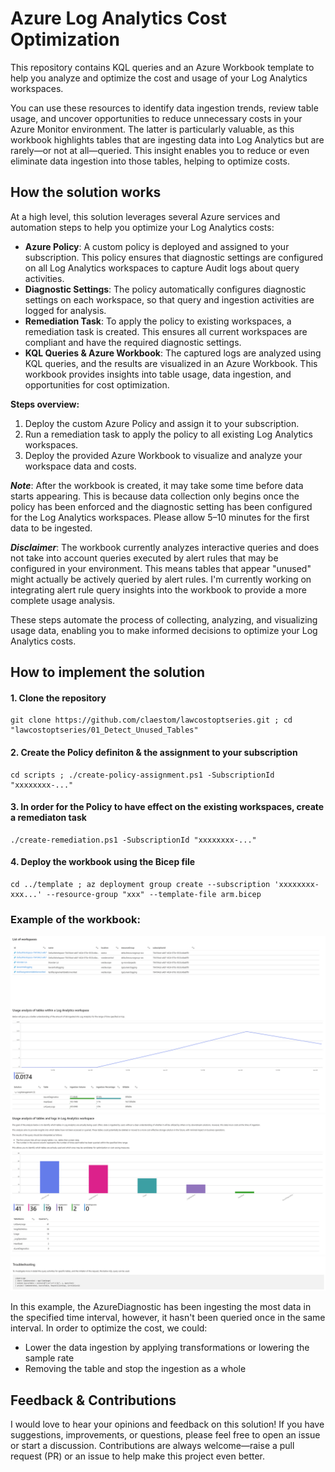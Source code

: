 # Azure Log Analytics Cost Optimization

This repository contains KQL queries and an Azure Workbook template to help you analyze and optimize the cost and usage of your Log Analytics workspaces.  

You can use these resources to identify data ingestion trends, review table usage, and uncover opportunities to reduce unnecessary costs in your Azure Monitor environment. The latter is particularly valuable, as this workbook highlights tables that are ingesting data into Log Analytics but are rarely—or not at all—queried. This insight enables you to reduce or even eliminate data ingestion into those tables, helping to optimize costs.

## How the solution works

At a high level, this solution leverages several Azure services and automation steps to help you optimize your Log Analytics costs:

- **Azure Policy**: A custom policy is deployed and assigned to your subscription. This policy ensures that diagnostic settings are configured on all Log Analytics workspaces to capture Audit logs about query activities.
- **Diagnostic Settings**: The policy automatically configures diagnostic settings on each workspace, so that query and ingestion activities are logged for analysis.
- **Remediation Task**: To apply the policy to existing workspaces, a remediation task is created. This ensures all current workspaces are compliant and have the required diagnostic settings.
- **KQL Queries & Azure Workbook**: The captured logs are analyzed using KQL queries, and the results are visualized in an Azure Workbook. This workbook provides insights into table usage, data ingestion, and opportunities for cost optimization.

**Steps overview:**
1. Deploy the custom Azure Policy and assign it to your subscription.
2. Run a remediation task to apply the policy to all existing Log Analytics workspaces.
3. Deploy the provided Azure Workbook to visualize and analyze your workspace data and costs.

***Note***: After the workbook is created, it may take some time before data starts appearing. This is because data collection only begins once the policy has been enforced and the diagnostic setting has been configured for the Log Analytics workspaces. Please allow 5–10 minutes for the first data to be ingested.

***Disclaimer***: The workbook currently analyzes interactive queries and does not take into account queries executed by alert rules that may be configured in your environment. This means tables that appear "unused" might actually be actively queried by alert rules. I'm currently working on integrating alert rule query insights into the workbook to provide a more complete usage analysis.

These steps automate the process of collecting, analyzing, and visualizing usage data, enabling you to make informed decisions to optimize your Log Analytics costs.

## How to implement the solution

#### 1. Clone the repository
``` 
git clone https://github.com/claestom/lawcostoptseries.git ; cd "lawcostoptseries/01_Detect_Unused_Tables"
```
#### 2. Create the Policy definiton & the assignment to your subscription

```
cd scripts ; ./create-policy-assignment.ps1 -SubscriptionId "xxxxxxxx-..."
```
#### 3. In order for the Policy to have effect on the existing workspaces, create a remediaton task
```
./create-remediation.ps1 -SubscriptionId "xxxxxxxx-..."
```
#### 4. Deploy the workbook using the Bicep file
```
cd ../template ; az deployment group create --subscription 'xxxxxxxx-xxx...' --resource-group "xxx" --template-file arm.bicep
```

### Example of the workbook:

![inv](./screenshots/inventory.png)
![usage](./screenshots/usage.png)
![troubleshooting](./screenshots/troubleshooting.png)

In this example, the AzureDiagnostic has been ingesting the most data in the specified time interval, however, it hasn't been queried once in the same interval. In order to optimize the cost, we could:

* Lower the data ingestion by applying transformations or lowering the sample rate
* Removing the table and stop the ingestion as a whole


## Feedback & Contributions

I would love to hear your opinions and feedback on this solution! If you have suggestions, improvements, or questions, please feel free to open an issue or start a discussion. Contributions are always welcome—raise a pull request (PR) or an issue to help make this project even better.
